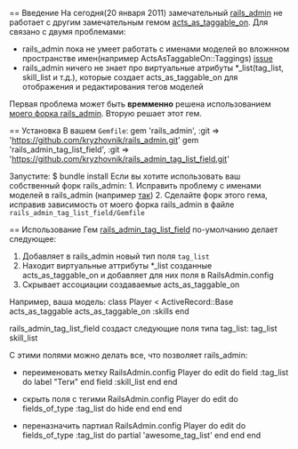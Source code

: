 == Введение
На сегодня(20 января 2011) замечательный [rails_admin](https://github.com/sferik/rails_admin) не работает с другим замечательным гемом [acts_as_taggable_on](https://github.com/mbleigh/acts-as-taggable-on). Для связано с двумя проблемами:
*   rails_admin пока не умеет работать с именами моделей во вложнном пространстве имен(например ActsAsTaggableOn::Taggings) [issue](https://github.com/sferik/rails_admin/issues#issue/217)
*   rails_admin ничего не знает про виртуальные атрибуты *_list(tag_list, skill_list и т.д.), которые создает acts_as_taggable_on для отображения и редактирования тегов моделей

Первая проблема может быть **времменно** решена использованием [моего форка rails_admin](https://github.com/kryzhovnik/rails_admin).
Вторую решает этот гем.

== Установка
В вашем `Gemfile`:
    gem 'rails_admin', :git => 'https://github.com/kryzhovnik/rails_admin.git'
    gem 'rails_admin_tag_list_field', :git => 'https://github.com/kryzhovnik/rails_admin_tag_list_field.git'

Запустите:
    $ bundle install
Если вы хотите использовать ваш собственный форк rails_admin: 
    1. Исправить проблему с именами моделей в rails_admin (например [так](https://github.com/kryzhovnik/rails_admin/commit/4afd632560109ea5324b66108ae3b764f55f73a7))
    2. Сделайте форк этого гема, исправив зависимость от моего форка rails_admin в файле `rails_admin_tag_list_field/Gemfile`
    
== Использование
Гем [rails_admin_tag_list_field](https://github.com/kryzhovnik/rails_admin_tag_list_field) по-умолчанию делает следующее:

1. Добавляет в rails_admin новый тип поля `tag_list`
2. Находит виртуальные аттрибуты *_list созданные acts_as_taggable_on и добавляет для них поля в RailsAdmin.config
3. Скрывает ассоциации создаваемые acts_as_taggable_on

Например, ваша модель:
    class Player < ActiveRecord::Base
      acts_as_taggable
      acts_as_taggable_on :skills
    end

rails_admin_tag_list_field создаст следующие поля типа tag_list:
    tag_list
    skill_list

С этими полями можно делать все, что позволяет rails_admin:

* переименовать метку
    RailsAdmin.config Player do
      edit do
        field :tag_list do
          label "Теги"
        end
        field :skill_list
      end
    end

* скрыть поля с тегими
    RailsAdmin.config Player do
      edit do
        fields_of_type :tag_list do
          hide
        end
      end
    end
    
* переназначить партиал
    RailsAdmin.config Player do
      edit do
        fields_of_type :tag_list do
          partial 'awesome_tag_list'
        end
      end
    end


